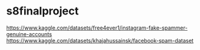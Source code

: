 # s8finalproject
https://www.kaggle.com/datasets/free4ever1/instagram-fake-spammer-genuine-accounts
https://www.kaggle.com/datasets/khajahussainsk/facebook-spam-dataset
